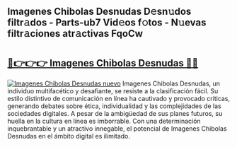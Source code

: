 ## Imagenes Chibolas Desnudas D𝚎sn𝚞dos filtr𝚊dos - Parts-ub7 Vid𝚎os f𝚘tos - N𝚞evas filtr𝚊ciones atr𝚊ctivas FqoCw

# <h2><a href="http://mbanwle.tromn.icu/?c=Imagenes+Chibolas+Desnudas">🔗👉👉👉 Imagenes Chibolas Desnudas 🔗🔗</a></h2>

[![Imagenes Chibolas Desnudas nuevo](https://i.imgur.com/pEAQMta.gif)](http://mbanwle.tromn.icu/?c=Imagenes+Chibolas+Desnudas)
Imagenes Chibolas Desnudas, un individuo multifacético y desafiante, se resiste a la clasificación fácil. Su estilo distintivo de comunicación en línea ha cautivado y provocado críticas, generando debates sobre ética, individualidad y las complejidades de las sociedades digitales. A pesar de la ambigüedad de sus planes futuros, su huella en la cultura en línea es imborrable. Con una determinación inquebrantable y un atractivo innegable, el potencial de Imagenes Chibolas Desnudas en el ámbito digital es ilimitado.
